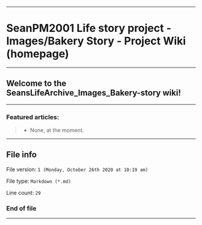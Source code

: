 
***

# SeanPM2001 Life story project - Images/Bakery Story - Project Wiki (homepage)

***

## Welcome to the SeansLifeArchive_Images_Bakery-story wiki!

***

### Featured articles:

> * None, at the moment.

***

## File info

File version: `1 (Monday, October 26th 2020 at 10:19 am)`

File type: `Markdown (*.md)`

Line count: `29`

### End of file

***
